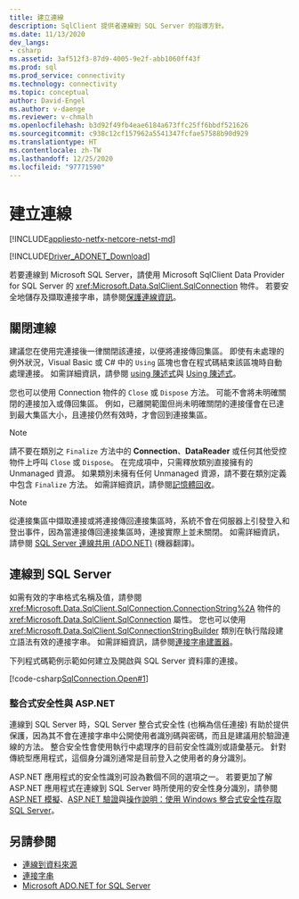 ```yaml
---
title: 建立連線
description: SqlClient 提供者連線到 SQL Server 的指導方針。
ms.date: 11/13/2020
dev_langs:
- csharp
ms.assetid: 3af512f3-87d9-4005-9e2f-abb1060ff43f
ms.prod: sql
ms.prod_service: connectivity
ms.technology: connectivity
ms.topic: conceptual
author: David-Engel
ms.author: v-daenge
ms.reviewer: v-chmalh
ms.openlocfilehash: b3d92f49fb4eae6184a673ffc25ff6bbdf521626
ms.sourcegitcommit: c938c12cf157962a5541347fcfae57588b90d929
ms.translationtype: HT
ms.contentlocale: zh-TW
ms.lasthandoff: 12/25/2020
ms.locfileid: "97771590"
---
```

# <a name="establishing-connection"></a>建立連線

[!INCLUDE[appliesto-netfx-netcore-netst-md](../../includes/appliesto-netfx-netcore-netst-md.md)]

[!INCLUDE[Driver_ADONET_Download](../../includes/driver_adonet_download.md)]

若要連線到 Microsoft SQL Server，請使用 Microsoft SqlClient Data Provider for SQL Server 的 <xref:Microsoft.Data.SqlClient.SqlConnection> 物件。 若要安全地儲存及擷取連接字串，請參閱[保護連線資訊](protecting-connection-information.md)。

## <a name="closing-connections"></a>關閉連線

建議您在使用完連接後一律關閉該連接，以便將連接傳回集區。 即使有未處理的例外狀況，Visual Basic 或 C# 中的 `Using` 區塊也會在程式碼結束該區塊時自動處理連接。 如需詳細資訊，請參閱 [using 陳述式](/dotnet/csharp/language-reference/keywords/using-statement)與 [Using 陳述式](/dotnet/visual-basic/language-reference/statements/using-statement)。

您也可以使用 Connection 物件的 `Close` 或 `Dispose` 方法。 可能不會將未明確關閉的連接加入或傳回集區。 例如，已離開範圍但尚未明確關閉的連接僅會在已達到最大集區大小，且連接仍然有效時，才會回到連接集區。

> [!NOTE]
> 請不要在類別之 `Finalize` 方法中的 **Connection**、**DataReader** 或任何其他受控物件上呼叫 `Close` 或 `Dispose`。 在完成項中，只需釋放類別直接擁有的 Unmanaged 資源。 如果類別未擁有任何 Unmanaged 資源，請不要在類別定義中包含 `Finalize` 方法。 如需詳細資訊，請參閱[記憶體回收](/dotnet/standard/garbage-collection/index)。

> [!NOTE]
> 從連接集區中擷取連接或將連接傳回連接集區時，系統不會在伺服器上引發登入和登出事件，因為當連接傳回連接集區時，連接實際上並未關閉。 如需詳細資訊，請參閱 [SQL Server 連線共用 (ADO.NET)](sql-server-connection-pooling.md) \(機器翻譯\)。

## <a name="connecting-to-sql-server"></a>連線到 SQL Server

如需有效的字串格式名稱及值，請參閱 <xref:Microsoft.Data.SqlClient.SqlConnection.ConnectionString%2A> 物件的 <xref:Microsoft.Data.SqlClient.SqlConnection> 屬性。 您也可以使用 <xref:Microsoft.Data.SqlClient.SqlConnectionStringBuilder> 類別在執行階段建立語法有效的連接字串。 如需詳細資訊，請參閱[連接字串建置器](connection-string-builders.md)。

下列程式碼範例示範如何建立及開啟與 SQL Server 資料庫的連接。

[!code-csharp[SqlConnection.Open#1](~/../sqlclient/doc/samples/SqlConnection_Open.cs#1)]

### <a name="integrated-security-and-aspnet"></a>整合式安全性與 ASP.NET

連線到 SQL Server 時，SQL Server 整合式安全性 (也稱為信任連接) 有助於提供保護，因為其不會在連接字串中公開使用者識別碼與密碼，而且是建議用於驗證連線的方法。 整合安全性會使用執行中處理序的目前安全性識別或語彙基元。 針對傳統型應用程式，這個身分識別通常是目前登入之使用者的身分識別。

ASP.NET 應用程式的安全性識別可設為數個不同的選項之一。 若要更加了解 ASP.NET 應用程式在連線到 SQL Server 時所使用的安全性身分識別，請參閱 [ASP.NET 模擬](/previous-versions/aspnet/xh507fc5(v=vs.100))、[ASP.NET 驗證](/previous-versions/aspnet/eeyk640h(v=vs.100))與[操作說明：使用 Windows 整合式安全性存取 SQL Server](/previous-versions/aspnet/bsz5788z(v=vs.100))。

## <a name="see-also"></a>另請參閱

- [連線到資料來源](connecting-to-data-source.md)
- [連接字串](connection-strings.md)
- [Microsoft ADO.NET for SQL Server](microsoft-ado-net-sql-server.md)
